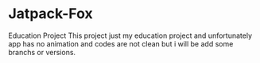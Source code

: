 # Jatpack-Fox
 Education Project
This project just my education project and unfortunately app has no animation and codes are not clean but i will be add some branchs or versions.
